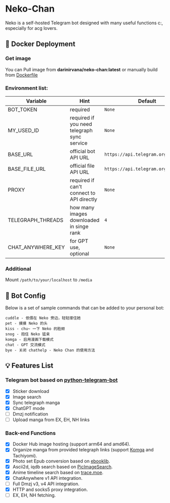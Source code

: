 # Neko-Chan

Neko is a self-hosted Telegram bot designed with many useful functions c:, especially for acg lovers.

## 🔧 Docker Deployment

### Get image

You can Pull image from **darinirvana/neko-chan:latest** or manually build
from [Dockerfile](https://github.com/Ziang-Liu/Neko-Chan/blob/master/Dockerfile)

### Environment list:

| Variable          | Hint                                        | Default                             |  
|-------------------|---------------------------------------------|-------------------------------------|  
| BOT_TOKEN         | required                                    | `None`                              |  
| MY_USED_ID        | required if you need telegraph sync service | `None`                              |  
| BASE_URL          | official bot API URL                        | `https://api.telegram.org/bot`      |  
| BASE_FILE_URL     | official file API URL                       | `https://api.telegram.org/file/bot` |  
| PROXY             | required if can't connect to API directly   | `None`                              |  
| TELEGRAPH_THREADS | how many images downloaded in singe rank    | `4`                                 |  
| CHAT_ANYWHERE_KEY | for GPT use, optional                       | `None`                              |  

### Additional

Mount `/path/to/your/localhost` to `/media`

## 📝 Bot Config

Below is a set of sample commands that can be added to your personal bot:

``` txthug - 抱抱 Neko！  
cuddle - 依偎在 Neko 旁边，轻轻搂住她  
pet - 摸摸 Neko 的头  
kiss - chu~ 一下 Neko 的脸颊  
snog - 抱住 Neko 猛亲  
komga - 启用漫画下载模式  
chat - GPT 交流模式  
bye - 关闭 chathelp - Neko Chan 的使用方法  
```      

## 💡 Features List

### Telegram bot based on [python-telegram-bot](https://github.com/python-telegram-bot/python-telegram-bot)

- [x] Sticker download
- [x] Image search
- [x] Sync telegraph manga
- [x] ChatGPT mode
- [ ] Dmzj notification
- [ ] Upload manga from EX, EH, NH links

### Back-end Functions

- [x] Docker Hub image hosting (support arm64 and amd64).
- [x] Organize manga from provided telegraph links (support [Komga](https://github.com/gotson/komga) and Tachiyomi).
- [x] Photo set Epub conversion based on [ebooklib](https://github.com/aerkalov/ebooklib).
- [x] Ascii2d, iqdb search based on [PicImageSearch](https://github.com/kitUIN/PicImageSearch).
- [x] Anime timeline search based on [trace.moe](https://github.com/soruly/trace.moe).
- [x] ChatAnywhere v1 API integration.
- [ ] Full Dmzj v3, v4 API integration.
- [x] HTTP and socks5 proxy integration.
- [ ] EX, EH, NH fetching.
